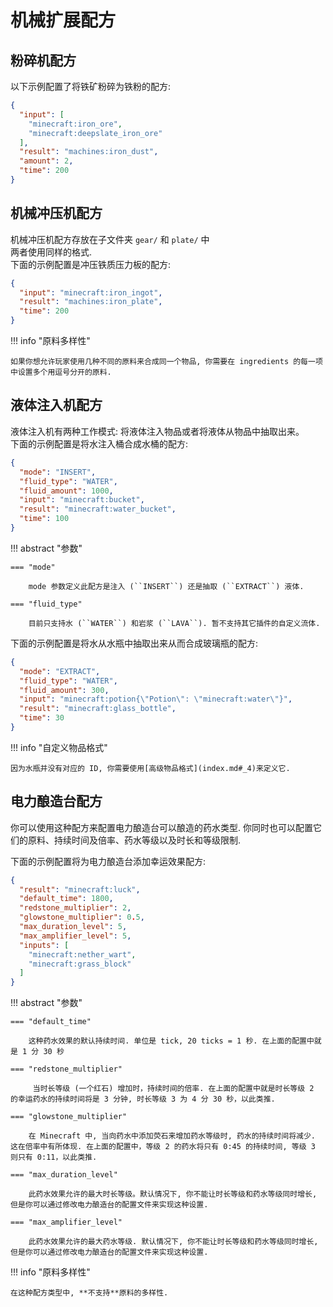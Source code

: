 # 机械扩展配方

## 粉碎机配方

以下示例配置了将铁矿粉碎为铁粉的配方:

```json title="iron_ore_to_iron_dust.json"
{
  "input": [
    "minecraft:iron_ore",
    "minecraft:deepslate_iron_ore"
  ],
  "result": "machines:iron_dust",
  "amount": 2,
  "time": 200
}
```

## 机械冲压机配方

机械冲压机配方存放在子文件夹 ``gear/`` 和 ``plate/`` 中  
两者使用同样的格式.  
下面的示例配置是冲压铁质压力板的配方:

```json title="iron_ingot_to_iron_plate.json"
{
  "input": "minecraft:iron_ingot",
  "result": "machines:iron_plate",
  "time": 200
}
```

!!! info "原料多样性"

    如果你想允许玩家使用几种不同的原料来合成同一个物品, 你需要在 ingredients 的每一项中设置多个用逗号分开的原料.

## 液体注入机配方

液体注入机有两种工作模式: 将液体注入物品或者将液体从物品中抽取出来。  
下面的示例配置是将水注入桶合成水桶的配方:

```json title="bucket_to_water_bucket.json"
{
  "mode": "INSERT",
  "fluid_type": "WATER",
  "fluid_amount": 1000,
  "input": "minecraft:bucket",
  "result": "minecraft:water_bucket",
  "time": 100
}
```
!!! abstract "参数"

    === "mode"

        mode 参数定义此配方是注入 (``INSERT``) 还是抽取 (``EXTRACT``) 液体.

    === "fluid_type"

        目前只支持水 (``WATER``) 和岩浆 (``LAVA``). 暂不支持其它插件的自定义流体.

下面的示例配置是将水从水瓶中抽取出来从而合成玻璃瓶的配方:

```json title="potion_to_glass_bottle.json"
{
  "mode": "EXTRACT",
  "fluid_type": "WATER",
  "fluid_amount": 300,
  "input": "minecraft:potion{\"Potion\": \"minecraft:water\"}",
  "result": "minecraft:glass_bottle",
  "time": 30
}
```

!!! info "自定义物品格式"

    因为水瓶并没有对应的 ID, 你需要使用[高级物品格式](index.md#_4)来定义它.

## 电力酿造台配方

你可以使用这种配方来配置电力酿造台可以酿造的药水类型.
你同时也可以配置它们的原料、持续时间及倍率、药水等级以及时长和等级限制.

下面的示例配置将为电力酿造台添加幸运效果配方:

```json title="luck.json"
{
  "result": "minecraft:luck",
  "default_time": 1800,
  "redstone_multiplier": 2,
  "glowstone_multiplier": 0.5,
  "max_duration_level": 5,
  "max_amplifier_level": 5,
  "inputs": [
    "minecraft:nether_wart",
    "minecraft:grass_block"
  ]
}
```

!!! abstract "参数"

    === "default_time"

        这种药水效果的默认持续时间. 单位是 tick, 20 ticks = 1 秒. 在上面的配置中就是 1 分 30 秒

    === "redstone_multiplier"

         当时长等级 (一个红石) 增加时，持续时间的倍率. 在上面的配置中就是时长等级 2 的幸运药水的持续时间将是 3 分钟, 时长等级 3 为 4 分 30 秒，以此类推.

    === "glowstone_multiplier"

        在 Minecraft 中, 当向药水中添加荧石来增加药水等级时, 药水的持续时间将减少. 这在倍率中有所体现. 在上面的配置中，等级 2 的药水将只有 0:45 的持续时间, 等级 3 则只有 0:11，以此类推.

    === "max_duration_level"

        此药水效果允许的最大时长等级。默认情况下, 你不能让时长等级和药水等级同时增长, 但是你可以通过修改电力酿造台的配置文件来实现这种设置.

    === "max_amplifier_level"

        此药水效果允许的最大药水等级. 默认情况下, 你不能让时长等级和药水等级同时增长, 但是你可以通过修改电力酿造台的配置文件来实现这种设置.

!!! info "原料多样性"

    在这种配方类型中, **不支持**原料的多样性.
